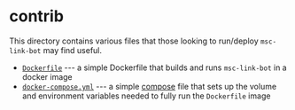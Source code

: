 # contrib

This directory contains various files that those looking to run/deploy
`msc-link-bot` may find useful.

- [`Dockerfile`](Dockerfile) --- a simple Dockerfile that builds and runs
  `msc-link-bot` in a docker image
- [`docker-compose.yml`](docker-compose.yml) --- a simple
  [compose](https://docs.docker.com/compose/) file that sets up the volume and
  environment variables needed to fully run the `Dockerfile` image
